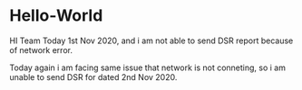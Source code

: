 # Hello-World
HI Team
   Today 1st Nov 2020, and i am not able to send DSR report because of network error.
   
   Today again i am facing same issue that network is not conneting, so i am unable to send DSR for dated 2nd Nov 2020.
